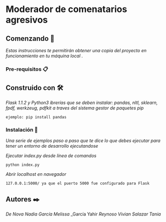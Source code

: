 # Moderador de comenatarios agresivos



## Comenzando 🚀

_Estas instrucciones te permitirán obtener una copia del proyecto en funcionamiento en tu máquina local ._


### Pre-requisitos 📋
## Construido con 🛠️

_Flask 1.1.2 y Python3_
_ibrerías que se deben instalar: pandas, nltl, sklearn, fpdf, werkzeug, pdfkit a traves del sistema gestor de paquetes pip_


```
ejemplo: pip install pandas
```

### Instalación 🔧

_Una serie de ejemplos paso a paso que te dice lo que debes ejecutar para tener un entorno de desarrollo ejecutandose_

_Ejecutar index.py desde línea de comandos_

```
python index.py
```

_Abrir localhost en navegador_

```
127.0.0.1:5000/ ya que el puerto 5000 fue configurado para Flask
```


## Autores ✒️

_De Nova Nadia_
_García Melissa_
_García Yahir
_Reynoso Vivian_
_Salazar Tania_

